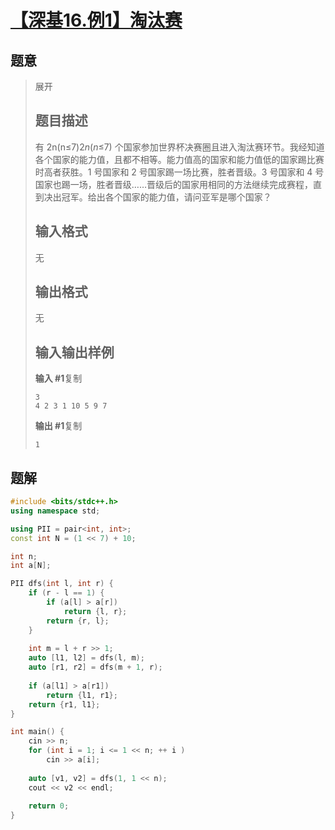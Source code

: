#  [【深基16.例1】淘汰赛](https://www.luogu.com.cn/problem/P4715)

## 题意

>    展开
>
>   ## 题目描述
>
>   有 2n(n≤7)2*n*(*n*≤7) 个国家参加世界杯决赛圈且进入淘汰赛环节。我经知道各个国家的能力值，且都不相等。能力值高的国家和能力值低的国家踢比赛时高者获胜。1 号国家和 2 号国家踢一场比赛，胜者晋级。3 号国家和 4 号国家也踢一场，胜者晋级……晋级后的国家用相同的方法继续完成赛程，直到决出冠军。给出各个国家的能力值，请问亚军是哪个国家？
>
>   ## 输入格式
>
>   无
>
>   ## 输出格式
>
>   无
>
>   ## 输入输出样例
>
>   **输入 #1**复制
>
>   ```
>   3
>   4 2 3 1 10 5 9 7
>   ```
>
>   **输出 #1**复制
>
>   ```
>   1
>   ```

## 题解



```c++
#include <bits/stdc++.h>
using namespace std;

using PII = pair<int, int>;
const int N = (1 << 7) + 10;

int n;
int a[N];

PII dfs(int l, int r) {
    if (r - l == 1) {
        if (a[l] > a[r])
            return {l, r};
        return {r, l};
    }
    
    int m = l + r >> 1;
    auto [l1, l2] = dfs(l, m);
    auto [r1, r2] = dfs(m + 1, r);
    
    if (a[l1] > a[r1])
        return {l1, r1};
    return {r1, l1};
}

int main() {
    cin >> n;
    for (int i = 1; i <= 1 << n; ++ i )
        cin >> a[i];
    
    auto [v1, v2] = dfs(1, 1 << n);
    cout << v2 << endl;
    
    return 0;
}
```



```python3

```

